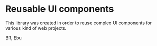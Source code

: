 # Reusable UI components

This library was created in order to reuse complex UI components for various kind of web projects.

BR,
Ebu